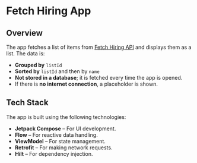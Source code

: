 # Fetch Hiring App

## Overview
The app fetches a list of items from [Fetch Hiring API](https://fetch-hiring.s3.amazonaws.com/hiring.json) and displays them as a list. The data is:

- **Grouped by** `listId`
- **Sorted by** `listId` and then by `name`
- **Not stored in a database**; it is fetched every time the app is opened.
- If there is **no internet connection**, a placeholder is shown.

## Tech Stack
The app is built using the following technologies:

- **Jetpack Compose** – For UI development.
- **Flow** – For reactive data handling.
- **ViewModel** – For state management.
- **Retrofit** – For making network requests.
- **Hilt** – For dependency injection.